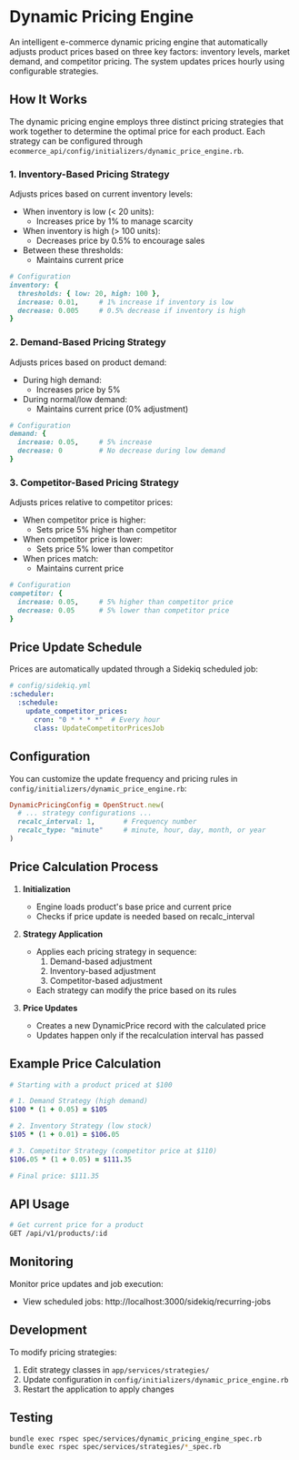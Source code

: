# Dynamic Pricing Engine

An intelligent e-commerce dynamic pricing engine that automatically adjusts product prices based on three key factors: inventory levels, market demand, and competitor pricing. The system updates prices hourly using configurable strategies.

## How It Works

The dynamic pricing engine employs three distinct pricing strategies that work together to determine the optimal price for each product. Each strategy can be configured through `ecommerce_api/config/initializers/dynamic_price_engine.rb`.

### 1. Inventory-Based Pricing Strategy
Adjusts prices based on current inventory levels:
- When inventory is low (< 20 units):
  - Increases price by 1% to manage scarcity
- When inventory is high (> 100 units):
  - Decreases price by 0.5% to encourage sales
- Between these thresholds:
  - Maintains current price

```ruby
# Configuration
inventory: {
  thresholds: { low: 20, high: 100 },
  increase: 0.01,     # 1% increase if inventory is low
  decrease: 0.005     # 0.5% decrease if inventory is high
}
```

### 2. Demand-Based Pricing Strategy
Adjusts prices based on product demand:
- During high demand:
  - Increases price by 5%
- During normal/low demand:
  - Maintains current price (0% adjustment)

```ruby
# Configuration
demand: {
  increase: 0.05,     # 5% increase
  decrease: 0         # No decrease during low demand
}
```

### 3. Competitor-Based Pricing Strategy
Adjusts prices relative to competitor prices:
- When competitor price is higher:
  - Sets price 5% higher than competitor
- When competitor price is lower:
  - Sets price 5% lower than competitor
- When prices match:
  - Maintains current price

```ruby
# Configuration
competitor: {
  increase: 0.05,     # 5% higher than competitor price
  decrease: 0.05      # 5% lower than competitor price
}
```

## Price Update Schedule

Prices are automatically updated through a Sidekiq scheduled job:

```yaml
# config/sidekiq.yml
:scheduler:
  :schedule:
    update_competitor_prices:
      cron: "0 * * * *"  # Every hour
      class: UpdateCompetitorPricesJob
```

## Configuration

You can customize the update frequency and pricing rules in `config/initializers/dynamic_price_engine.rb`:

```ruby
DynamicPricingConfig = OpenStruct.new(
  # ... strategy configurations ...
  recalc_interval: 1,       # Frequency number
  recalc_type: "minute"     # minute, hour, day, month, or year
)
```

## Price Calculation Process

1. **Initialization**
   - Engine loads product's base price and current price
   - Checks if price update is needed based on recalc_interval

2. **Strategy Application**
   - Applies each pricing strategy in sequence:
     1. Demand-based adjustment
     2. Inventory-based adjustment
     3. Competitor-based adjustment
   - Each strategy can modify the price based on its rules

3. **Price Updates**
   - Creates a new DynamicPrice record with the calculated price
   - Updates happen only if the recalculation interval has passed

## Example Price Calculation

```ruby
# Starting with a product priced at $100

# 1. Demand Strategy (high demand)
$100 * (1 + 0.05) = $105

# 2. Inventory Strategy (low stock)
$105 * (1 + 0.01) = $106.05

# 3. Competitor Strategy (competitor price at $110)
$106.05 * (1 + 0.05) = $111.35

# Final price: $111.35
```

## API Usage

```bash
# Get current price for a product
GET /api/v1/products/:id
```

## Monitoring

Monitor price updates and job execution:
- View scheduled jobs: http://localhost:3000/sidekiq/recurring-jobs

## Development

To modify pricing strategies:
1. Edit strategy classes in `app/services/strategies/`
2. Update configuration in `config/initializers/dynamic_price_engine.rb`
3. Restart the application to apply changes

## Testing

```bash
bundle exec rspec spec/services/dynamic_pricing_engine_spec.rb
bundle exec rspec spec/services/strategies/*_spec.rb
```